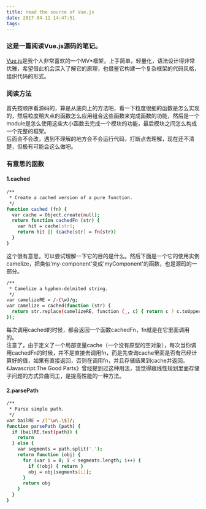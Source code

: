 ```yaml
---
title: read the source of Vue.js
date: 2017-04-11 14:47:51
tags:
---
```

### 这是一篇阅读Vue.js源码的笔记。  
[Vue.js](http://cn.vuejs.org/v2/guide/)是我个人非常喜欢的一个MV*框架，上手简单，轻量化，语法设计得非常优雅，希望借此机会深入了解它的原理，也借鉴它构建一个复杂框架的代码风格，组织代码的形式。

### 阅读方法
首先按顺序看源码的，算是从底向上的方法吧，看一下粒度很细的函数是怎么实现的，然后粒度稍大点的函数怎么应用组合这些函数来完成函数的功能，然后是一个module是怎么使用这些大小函数去完成一个模块的功能，最后模块之间怎么构成一个完整的框架。  
后面会不会改，遇到不理解的地方会不会运行代码，打断点去理解，现在还不清楚，但极有可能会这么做吧。

### 有意思的函数
#### 1.cached
``` bash 
/**
 * Create a cached version of a pure function.
 */
function cached (fn) {
  var cache = Object.create(null);
  return function cachedFn (str) {
    var hit = cache[str];
    return hit || (cache[str] = fn(str))
  }
}
```
这个很有意思，可以尝试理解一下它的目的是什么。然后下面是一个它的使用实例camelize，把类似'my-component'变成'myComponent'的函数，也是源码的一部分。
``` bash
/**
 * Camelize a hyphen-delmited string.
 */
var camelizeRE = /-(\w)/g;
var camelize = cached(function (str) {
  return str.replace(camelizeRE, function (_, c) { return c ? c.toUpperCase() : ''; })
});
```
每次调用cached的时候，都会返回一个函数cachedFn，fn就是在它里面调用的。  
注意了，由于定义了一个局部变量cache（一个没有原型的空对象），每次当你调用cachedFn的时候，并不是直接去调用fn，而是先查询cache里面是否有已经计算好的值，如果有直接返回，否则在调用fn，并且存储结果到cache并返回。  
《Javascript:The Good Parts》曾经提到过这种用法，我觉得跟线性规划里面存储子问题的方式异曲同工，是提高性能的一种方法。  
#### 2.parsePath
``` bash
/**
 * Parse simple path.
 */
var bailRE = /[^\w\.\$]/;
function parsePath (path) {
  if (bailRE.test(path)) {
    return
  } else {
    var segments = path.split('.');
    return function (obj) {
      for (var i = 0; i < segments.length; i++) {
        if (!obj) { return }
        obj = obj[segments[i]];
      }
      return obj
    }
  }
}
```